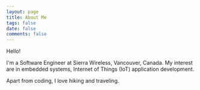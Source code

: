 ```yaml
---
layout: page
title: About Me
tags: false
date: false
comments: false
---
```

    
Hello!

I'm a Software Engineer at Sierra Wireless, Vancouver, Canada. My interest are in embedded systems, Internet of Things (IoT) application development.

Apart from coding, I love hiking and traveling.
